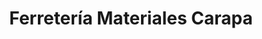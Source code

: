 ---
title: "Ferretería Materiales Carapa"
url: /caracas/ferreteria-materiales-carapa/
shop: hardware
---